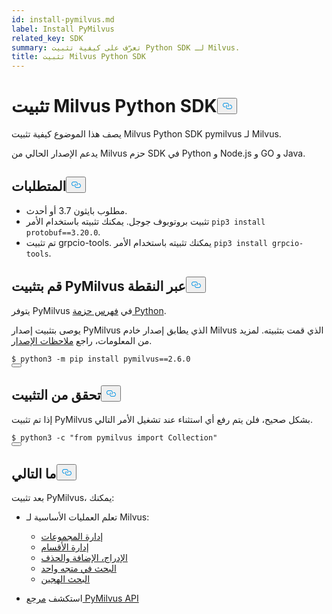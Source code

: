 ```yaml
---
id: install-pymilvus.md
label: Install PyMilvus
related_key: SDK
summary: تعرّف على كيفية تثبيت Python SDK لـ Milvus.
title: تثبيت Milvus Python SDK
---
```

<h1 id="Install-Milvus-Python-SDK" class="common-anchor-header">تثبيت Milvus Python SDK<button data-href="#Install-Milvus-Python-SDK" class="anchor-icon" translate="no">
      <svg translate="no"
        aria-hidden="true"
        focusable="false"
        height="20"
        version="1.1"
        viewBox="0 0 16 16"
        width="16"
      >
        <path
          fill="#0092E4"
          fill-rule="evenodd"
          d="M4 9h1v1H4c-1.5 0-3-1.69-3-3.5S2.55 3 4 3h4c1.45 0 3 1.69 3 3.5 0 1.41-.91 2.72-2 3.25V8.59c.58-.45 1-1.27 1-2.09C10 5.22 8.98 4 8 4H4c-.98 0-2 1.22-2 2.5S3 9 4 9zm9-3h-1v1h1c1 0 2 1.22 2 2.5S13.98 12 13 12H9c-.98 0-2-1.22-2-2.5 0-.83.42-1.64 1-2.09V6.25c-1.09.53-2 1.84-2 3.25C6 11.31 7.55 13 9 13h4c1.45 0 3-1.69 3-3.5S14.5 6 13 6z"
        ></path>
      </svg>
    </button></h1><p>يصف هذا الموضوع كيفية تثبيت Milvus Python SDK pymilvus لـ Milvus.</p>
<p>يدعم الإصدار الحالي من Milvus حزم SDK في Python و Node.js و GO و Java.</p>
<h2 id="Requirements" class="common-anchor-header">المتطلبات<button data-href="#Requirements" class="anchor-icon" translate="no">
      <svg translate="no"
        aria-hidden="true"
        focusable="false"
        height="20"
        version="1.1"
        viewBox="0 0 16 16"
        width="16"
      >
        <path
          fill="#0092E4"
          fill-rule="evenodd"
          d="M4 9h1v1H4c-1.5 0-3-1.69-3-3.5S2.55 3 4 3h4c1.45 0 3 1.69 3 3.5 0 1.41-.91 2.72-2 3.25V8.59c.58-.45 1-1.27 1-2.09C10 5.22 8.98 4 8 4H4c-.98 0-2 1.22-2 2.5S3 9 4 9zm9-3h-1v1h1c1 0 2 1.22 2 2.5S13.98 12 13 12H9c-.98 0-2-1.22-2-2.5 0-.83.42-1.64 1-2.09V6.25c-1.09.53-2 1.84-2 3.25C6 11.31 7.55 13 9 13h4c1.45 0 3-1.69 3-3.5S14.5 6 13 6z"
        ></path>
      </svg>
    </button></h2><ul>
<li>مطلوب بايثون 3.7 أو أحدث.</li>
<li>تثبيت بروتوبوف جوجل. يمكنك تثبيته باستخدام الأمر <code translate="no">pip3 install protobuf==3.20.0</code>.</li>
<li>تم تثبيت grpcio-tools. يمكنك تثبيته باستخدام الأمر <code translate="no">pip3 install grpcio-tools</code>.</li>
</ul>
<h2 id="Install-PyMilvus-via-pip" class="common-anchor-header">قم بتثبيت PyMilvus عبر النقطة<button data-href="#Install-PyMilvus-via-pip" class="anchor-icon" translate="no">
      <svg translate="no"
        aria-hidden="true"
        focusable="false"
        height="20"
        version="1.1"
        viewBox="0 0 16 16"
        width="16"
      >
        <path
          fill="#0092E4"
          fill-rule="evenodd"
          d="M4 9h1v1H4c-1.5 0-3-1.69-3-3.5S2.55 3 4 3h4c1.45 0 3 1.69 3 3.5 0 1.41-.91 2.72-2 3.25V8.59c.58-.45 1-1.27 1-2.09C10 5.22 8.98 4 8 4H4c-.98 0-2 1.22-2 2.5S3 9 4 9zm9-3h-1v1h1c1 0 2 1.22 2 2.5S13.98 12 13 12H9c-.98 0-2-1.22-2-2.5 0-.83.42-1.64 1-2.09V6.25c-1.09.53-2 1.84-2 3.25C6 11.31 7.55 13 9 13h4c1.45 0 3-1.69 3-3.5S14.5 6 13 6z"
        ></path>
      </svg>
    </button></h2><p>يتوفر PyMilvus في <a href="https://pypi.org/project/pymilvus/">فهرس حزمة Python</a>.</p>
<div class="alert note">
يوصى بتثبيت إصدار PyMilvus الذي يطابق إصدار خادم Milvus الذي قمت بتثبيته. لمزيد من المعلومات، راجع <a href="/docs/ar/release_notes.md">ملاحظات الإصدار</a>.</div>
<pre><code translate="no"><span class="hljs-variable">$ </span>python3 -m pip install pymilvus==<span class="hljs-number">2.6</span>.<span class="hljs-number">0</span>
<button class="copy-code-btn"></button></code></pre>
<h2 id="Verify-installation" class="common-anchor-header">تحقق من التثبيت<button data-href="#Verify-installation" class="anchor-icon" translate="no">
      <svg translate="no"
        aria-hidden="true"
        focusable="false"
        height="20"
        version="1.1"
        viewBox="0 0 16 16"
        width="16"
      >
        <path
          fill="#0092E4"
          fill-rule="evenodd"
          d="M4 9h1v1H4c-1.5 0-3-1.69-3-3.5S2.55 3 4 3h4c1.45 0 3 1.69 3 3.5 0 1.41-.91 2.72-2 3.25V8.59c.58-.45 1-1.27 1-2.09C10 5.22 8.98 4 8 4H4c-.98 0-2 1.22-2 2.5S3 9 4 9zm9-3h-1v1h1c1 0 2 1.22 2 2.5S13.98 12 13 12H9c-.98 0-2-1.22-2-2.5 0-.83.42-1.64 1-2.09V6.25c-1.09.53-2 1.84-2 3.25C6 11.31 7.55 13 9 13h4c1.45 0 3-1.69 3-3.5S14.5 6 13 6z"
        ></path>
      </svg>
    </button></h2><p>إذا تم تثبيت PyMilvus بشكل صحيح، فلن يتم رفع أي استثناء عند تشغيل الأمر التالي.</p>
<pre><code translate="no"><span class="hljs-variable">$ </span>python3 -c <span class="hljs-string">&quot;from pymilvus import Collection&quot;</span>
<button class="copy-code-btn"></button></code></pre>
<h2 id="Whats-next" class="common-anchor-header">ما التالي<button data-href="#Whats-next" class="anchor-icon" translate="no">
      <svg translate="no"
        aria-hidden="true"
        focusable="false"
        height="20"
        version="1.1"
        viewBox="0 0 16 16"
        width="16"
      >
        <path
          fill="#0092E4"
          fill-rule="evenodd"
          d="M4 9h1v1H4c-1.5 0-3-1.69-3-3.5S2.55 3 4 3h4c1.45 0 3 1.69 3 3.5 0 1.41-.91 2.72-2 3.25V8.59c.58-.45 1-1.27 1-2.09C10 5.22 8.98 4 8 4H4c-.98 0-2 1.22-2 2.5S3 9 4 9zm9-3h-1v1h1c1 0 2 1.22 2 2.5S13.98 12 13 12H9c-.98 0-2-1.22-2-2.5 0-.83.42-1.64 1-2.09V6.25c-1.09.53-2 1.84-2 3.25C6 11.31 7.55 13 9 13h4c1.45 0 3-1.69 3-3.5S14.5 6 13 6z"
        ></path>
      </svg>
    </button></h2><p>بعد تثبيت PyMilvus، يمكنك:</p>
<ul>
<li><p>تعلم العمليات الأساسية لـ Milvus:</p>
<ul>
<li><a href="/docs/ar/manage-collections.md">إدارة المجموعات</a></li>
<li><a href="/docs/ar/manage-partitions.md">إدارة الأقسام</a></li>
<li><a href="/docs/ar/insert-update-delete.md">الإدراج، الإضافة والحذف</a></li>
<li><a href="/docs/ar/single-vector-search.md">البحث في متجه واحد</a></li>
<li><a href="/docs/ar/multi-vector-search.md">البحث الهجين</a></li>
</ul></li>
<li><p>استكشف <a href="/api-reference/pymilvus/v2.4.x/About.md">مرجع PyMilvus API</a></p></li>
</ul>
